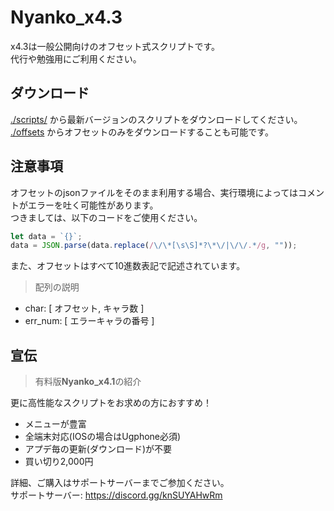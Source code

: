 # Nyanko_x4.3
x4.3は一般公開向けのオフセット式スクリプトです。  
代行や勉強用にご利用ください。  

## ダウンロード
[./scripts/](https://github.com/Rento055/x4.3/tree/main/scripts) から最新バージョンのスクリプトをダウンロードしてください。  
[./offsets](https://github.com/Rento055/x4.3/tree/main/offsets) からオフセットのみをダウンロードすることも可能です。  

## 注意事項  
オフセットのjsonファイルをそのまま利用する場合、実行環境によってはコメントがエラーを吐く可能性があります。  
つきましては、以下のコードをご使用ください。
```js
let data = `{}`;
data = JSON.parse(data.replace(/\/\*[\s\S]*?\*\/|\/\/.*/g, ""));
```
また、オフセットはすべて10進数表記で記述されています。  
> 配列の説明  

- char: [ オフセット, キャラ数 ]  
- err_num: [ エラーキャラの番号 ]  
## 宣伝
> 有料版**Nyanko_x4.1**の紹介

更に高性能なスクリプトをお求めの方におすすめ！  
- メニューが豊富  
- 全端末対応(IOSの場合はUgphone必須)  
- アプデ毎の更新(ダウンロード)が不要  
- 買い切り2,000円  

詳細、ご購入はサポートサーバーまでご参加ください。  
サポートサーバー: https://discord.gg/knSUYAHwRm
